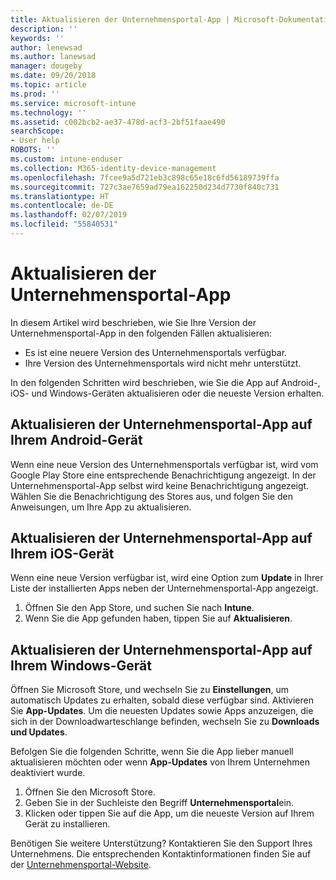 ```yaml
---
title: Aktualisieren der Unternehmensportal-App | Microsoft-Dokumentation
description: ''
keywords: ''
author: lenewsad
ms.author: lanewsad
manager: dougeby
ms.date: 09/20/2018
ms.topic: article
ms.prod: ''
ms.service: microsoft-intune
ms.technology: ''
ms.assetid: c002bcb2-ae37-478d-acf3-2bf51faae490
searchScope:
- User help
ROBOTS: ''
ms.custom: intune-enduser
ms.collection: M365-identity-device-management
ms.openlocfilehash: 7fcee9a5d721eb3c898c65e18c6fd56189739ffa
ms.sourcegitcommit: 727c3ae7659ad79ea162250d234d7730f840c731
ms.translationtype: HT
ms.contentlocale: de-DE
ms.lasthandoff: 02/07/2019
ms.locfileid: "55840531"
---
```

# <a name="how-to-update-the-company-portal-app"></a>Aktualisieren der Unternehmensportal-App

In diesem Artikel wird beschrieben, wie Sie Ihre Version der Unternehmensportal-App in den folgenden Fällen aktualisieren:  
* Es ist eine neuere Version des Unternehmensportals verfügbar.
* Ihre Version des Unternehmensportals wird nicht mehr unterstützt.

In den folgenden Schritten wird beschrieben, wie Sie die App auf Android-, iOS- und Windows-Geräten aktualisieren oder die neueste Version erhalten.    

## <a name="update-the-company-portal-app-on-your-android-device"></a>Aktualisieren der Unternehmensportal-App auf Ihrem Android-Gerät  

Wenn eine neue Version des Unternehmensportals verfügbar ist, wird vom Google Play Store eine entsprechende Benachrichtigung angezeigt. In der Unternehmensportal-App selbst wird keine Benachrichtigung angezeigt. Wählen Sie die Benachrichtigung des Stores aus, und folgen Sie den Anweisungen, um Ihre App zu aktualisieren. 

## <a name="update-the-company-portal-app-on-your-ios-device"></a>Aktualisieren der Unternehmensportal-App auf Ihrem iOS-Gerät  

Wenn eine neue Version verfügbar ist, wird eine Option zum **Update** in Ihrer Liste der installierten Apps neben der Unternehmensportal-App angezeigt.  

1. Öffnen Sie den App Store, und suchen Sie nach **Intune**.  
2. Wenn Sie die App gefunden haben, tippen Sie auf **Aktualisieren**.  

## <a name="update-the-company-portal-app-on-your-windows-device"></a>Aktualisieren der Unternehmensportal-App auf Ihrem Windows-Gerät
Öffnen Sie Microsoft Store, und wechseln Sie zu **Einstellungen**, um automatisch Updates zu erhalten, sobald diese verfügbar sind. Aktivieren Sie **App-Updates**. Um die neuesten Updates sowie Apps anzuzeigen, die sich in der Downloadwarteschlange befinden, wechseln Sie zu **Downloads und Updates**.  

Befolgen Sie die folgenden Schritte, wenn Sie die App lieber manuell aktualisieren möchten oder wenn **App-Updates** von Ihrem Unternehmen deaktiviert wurde.  
1. Öffnen Sie den Microsoft Store.
2. Geben Sie in der Suchleiste den Begriff **Unternehmensportal**ein.
3. Klicken oder tippen Sie auf die App, um die neueste Version auf Ihrem Gerät zu installieren. 


Benötigen Sie weitere Unterstützung? Kontaktieren Sie den Support Ihres Unternehmens. Die entsprechenden Kontaktinformationen finden Sie auf der [Unternehmensportal-Website](https://go.microsoft.com/fwlink/?linkid=2010980).

